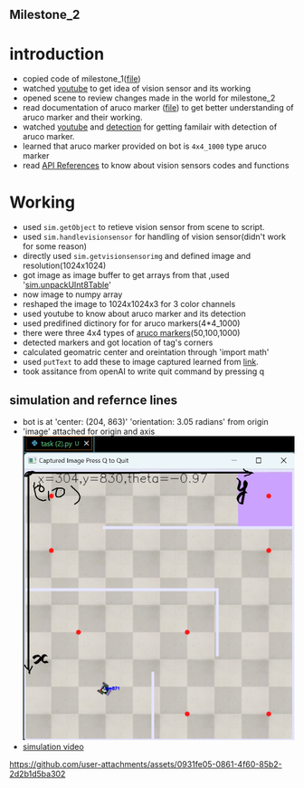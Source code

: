 ## Milestone_2 
# introduction 
- copied code of milestone_1([file](C:\Users\HP\crn-task\task_1))
- watched [youtube](https://www.youtube.com/watch?v=pNJh83cp1lY) to get idea of vision sensor and its working 
- opened scene to review changes made in the world for milestone_2
- read documentation of aruco marker ([file](https://pyimagesearch.com/2020/12/21/detecting-aruco-markers-with-opencv-and-python/)) to get better understanding of aruco marker and their working.
- watched [youtube](https://www.youtube.com/watch?v=sg1bVJBjbng) and [detection](https://www.youtube.com/watch?v=UlM2bpqo_o0) for getting familair with detection of aruco marker.
- learned that aruco marker provided on bot is `4x4_1000` type aruco marker 
- read [API References](https://manual.coppeliarobotics.com/en/apiFunctions.htm) to know about vision sensors codes and functions 
# Working
- used `sim.getObject` to retieve vision sensor from scene to script.
- used `sim.handlevisionsensor` for handling of vision sensor(didn't work for some reason)
- directly used `sim.getvisionsensorimg` and defined image and resolution(1024x1024)
- got image as image buffer to get arrays from that ,used '[sim.unpackUInt8Table](https://manual.coppeliarobotics.com/en/regularApi/simUnpackUInt8Table.htm)'
- now image to numpy array
- reshaped the image to 1024x1024x3 for 3 color channels
- used youtube to know about aruco marker and its detection
- used predifined dictinory for for aruco markers(4*4_1000)
- there were three 4x4 types of [aruco markers](https://docs.opencv.org/4.x/d5/dae/tutorial_aruco_detection.html)(50,100,1000)
- detected markers and got location of tag's corners 
- calculated geomatric center and oreintation through 'import math'
- used `putText` to add these to image captured learned from [link](https://www.geeksforgeeks.org/python-opencv-cv2-puttext-method/).
- took assitance from openAI to write quit command by  pressing q 
## simulation and refernce lines 
- bot is at 'center: (204, 863)' 'orientation: 3.05 radians' from origin 
- 'image' attached for origin and axis 
![reference image](image.png)
- [simulation video](video.mp4)

https://github.com/user-attachments/assets/0931fe05-0861-4f60-85b2-2d2b1d5ba302

